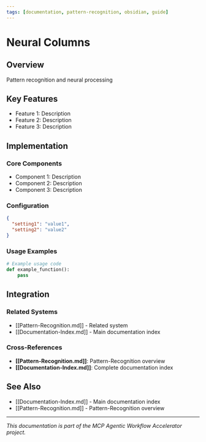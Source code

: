 ```yaml
---
tags: [documentation, pattern-recognition, obsidian, guide]
---
```

# Neural Columns

## Overview

Pattern recognition and neural processing

## Key Features

- Feature 1: Description
- Feature 2: Description  
- Feature 3: Description

## Implementation

### Core Components

- Component 1: Description
- Component 2: Description
- Component 3: Description

### Configuration

```json
{
  "setting1": "value1",
  "setting2": "value2"
}
```

### Usage Examples

```python
# Example usage code
def example_function():
    pass
```

## Integration

### Related Systems

- [[Pattern-Recognition.md]] - Related system
- [[Documentation-Index.md]] - Main documentation index

### Cross-References

- **[[Pattern-Recognition.md]]**: Pattern-Recognition overview
- **[[Documentation-Index.md]]**: Complete documentation index

## See Also

- [[Documentation-Index.md]] - Main documentation index
- [[Pattern-Recognition.md]] - Pattern-Recognition overview

---

*This documentation is part of the MCP Agentic Workflow Accelerator project.*
